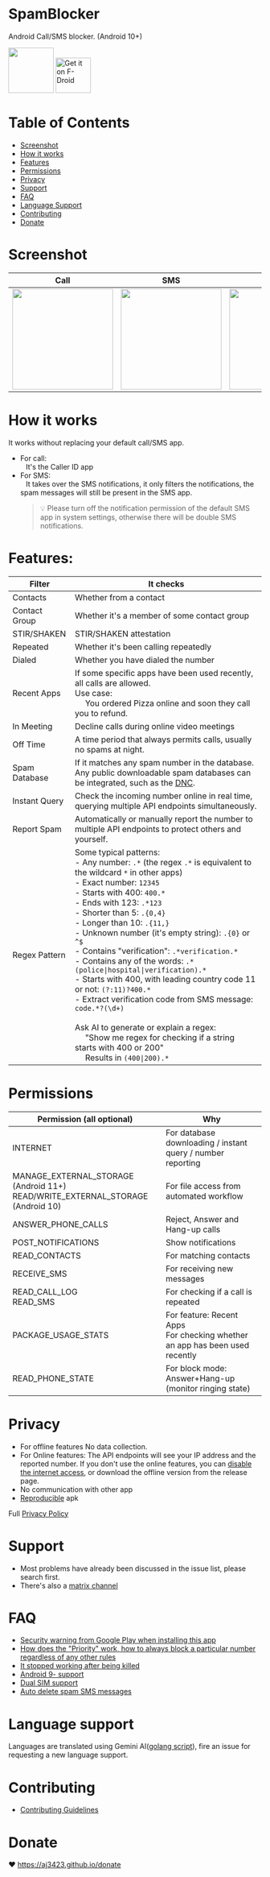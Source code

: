 # SpamBlocker
Android Call/SMS blocker. (Android 10+)

<img src="https://github.com/aj3423/SpamBlocker/assets/4710875/9d44afe7-2524-4b34-8bf3-ba285200bb5c" height="90">  [<img src="https://github.com/user-attachments/assets/8757c78c-b0d5-4b8a-9adb-934d8a758e9e"
     alt="Get it on F-Droid"
     height="70">](https://f-droid.org/packages/spam.blocker/)  


Table of Contents
=================
   * [Screenshot](#screenshot)
   * [How it works](#how-it-works)
   * [Features](#features)
   * [Permissions](#permissions)
   * [Privacy](#privacy)
   * [Support](#support)
   * [FAQ](#faq)
   * [Language Support](#language-support)
   * [Contributing](#contributing)
   * [Donate](#donate)

# Screenshot
| Call  | SMS  | Setting  | Notification  |
|-------------------------------------------------------------------------------------------------------------------|-------------------------------------------------------------------------------------------------------------------|-------------------------------------------------------------------------------------------------------------------|-------------------------------------------------------------------------------------------------------------------|
| <img src="https://github.com/aj3423/SpamBlocker/assets/4710875/7f03d0a0-d12e-4e1b-a064-2412fc1cee8e" width="200"> | <img src="https://github.com/aj3423/SpamBlocker/assets/4710875/ff1dd6c3-56dc-4f64-96a5-e7ca379af035" width="200"> | <img src="https://github.com/aj3423/SpamBlocker/assets/4710875/a86fff09-d30b-428e-866c-0f07b874d479" width="200"> | <img src="https://github.com/aj3423/SpamBlocker/assets/4710875/633e0e24-5ba0-44d7-90ec-09324081d37b" width="200"> |

# How it works
It works without replacing your default call/SMS app.
 - For call: <br>
 &ensp; It's the Caller ID app 
 - For SMS: <br>
 &ensp; It takes over the SMS notifications, it only filters the notifications, the spam messages will still be present in the SMS app.
   > 💡 Please turn off the notification permission of the default SMS app in system settings, otherwise there will be double SMS notifications.


# Features:

| Filter        | It checks                                                                                                                                                                                                                                                                                                                                                                                                                                                                                                                                                                                                                                                                                                                                                                   |
|---------------|-----------------------------------------------------------------------------------------------------------------------------------------------------------------------------------------------------------------------------------------------------------------------------------------------------------------------------------------------------------------------------------------------------------------------------------------------------------------------------------------------------------------------------------------------------------------------------------------------------------------------------------------------------------------------------------------------------------------------------------------------------------------------------|
| Contacts      | Whether from a contact                                                                                                                                                                                                                                                                                                                                                                                                                                                                                                                                                                                                                                                                                                                                                      |
| Contact Group | Whether it's a member of some contact group                                                                                                                                                                                                                                                                                                                                                                                                                                                                                                                                                                                                                                                                                                                                 |
| STIR/SHAKEN   | STIR/SHAKEN attestation                                                                                                                                                                                                                                                                                                                                                                                                                                                                                                                                                                                                                                                                                                                                                     |
| Repeated      | Whether it's been calling repeatedly                                                                                                                                                                                                                                                                                                                                                                                                                                                                                                                                                                                                                                                                                                                                        |
| Dialed        | Whether you have dialed the number                                                                                                                                                                                                                                                                                                                                                                                                                                                                                                                                                                                                                                                                                                                                          |
| Recent Apps   | If some specific apps have been used recently, all calls are allowed.<br>Use case:<br>&emsp; You ordered Pizza online and soon they call you to refund.                                                                                                                                                                                                                                                                                                                                                                                                                                                                                                                                                                                                                     |
| In Meeting    | Decline calls during online video meetings                                                                                                                                                                                                                                                                                                                                                                                                                                                                                                                                                                                                                                                                                                                                  |
| Off Time      | A time period that always permits calls, usually no spams at night.                                                                                                                                                                                                                                                                                                                                                                                                                                                                                                                                                                                                                                                                                                         |
| Spam Database | If it matches any spam number in the database. Any public downloadable spam databases can be integrated, such as the [DNC](https://www.ftc.gov/policy-notices/open-government/data-sets/do-not-call-data).                                                                                                                                                                                                                                                                                                                                                                                                                                                                                                                                                                  |
| Instant Query | Check the incoming number online in real time, querying multiple API endpoints simultaneously.                                                                                                                                                                                                                                                                                                                                                                                                                                                                                                                                                                                                                                                                              |
| Report Spam   | Automatically or manually report the number to multiple API endpoints to protect others and yourself.                                                                                                                                                                                                                                                                                                                                                                                                                                                                                                                                                                                                                                                                       |
| Regex Pattern | Some typical patterns:<br> - Any number: `.*` (the regex `.*` is equivalent to the wildcard `*` in other apps) <br> - Exact number: `12345` <br> - Starts with 400: `400.*` <br> - Ends with 123: `.*123` <br> - Shorter than 5: `.{0,4}` <br> - Longer than 10: `.{11,}` <br> - Unknown number (it's empty string): `.{0}` or `^$`<br>  - Contains "verification": `.*verification.*` <br> - Contains any of the words: `.*(police\|hospital\|verification).*` <br> - Starts with 400, with leading country code 11 or not: `(?:11)?400.*` <br>- Extract verification code from SMS message: `code.*?(\d+)`<br><br> Ask AI to generate or explain a regex: <br>&emsp; "Show me regex for checking if a string starts with 400 or 200"<br> &emsp; Results in `(400\|200).*` |


# Permissions 

| Permission (all optional)                                                         | Why                                                                             |
|-----------------------------------------------------------------------------------|---------------------------------------------------------------------------------|
| INTERNET                                                                          | For database downloading / instant query / number reporting                     | 
| MANAGE_EXTERNAL_STORAGE (Android 11+)<br>READ/WRITE_EXTERNAL_STORAGE (Android 10) | For file access from automated workflow                                         | 
| ANSWER_PHONE_CALLS                                                                | Reject, Answer and Hang-up calls                                                |
| POST_NOTIFICATIONS                                                                | Show notifications                                                              |
| READ_CONTACTS                                                                     | For matching contacts                                                           |
| RECEIVE_SMS                                                                       | For receiving new messages                                                      |
| READ_CALL_LOG<br>READ_SMS                                                         | For checking if a call is repeated                                              |
| PACKAGE_USAGE_STATS                                                               | For feature: Recent Apps <br>For checking whether an app has been used recently |
| READ_PHONE_STATE                                                                  | For block mode: Answer+Hang-up (monitor ringing state)                          |

# Privacy
 - For offline features
 No data collection.
 - For Online features:
   The API endpoints will see your IP address and the reported number.
   If you don't use the online features, you can [disable the internet access](https://github.com/aj3423/SpamBlocker/issues/147), or download the offline version from the release page.
 - No communication with other app
 - [Reproducible](https://f-droid.org/docs/Reproducible_Builds/) apk

Full [Privacy Policy](https://github.com/aj3423/SpamBlocker/blob/master/Docs/PRIVACY%20POLICY.md)

# Support
 - Most problems have already been discussed in the issue list, please search first.
 - There's also a [matrix channel](https://matrix.to/#/#spam-blocker:matrix.org)

# FAQ
 - [Security warning from Google Play when installing this app](https://github.com/aj3423/SpamBlocker/issues/108)
 - [How does the "Priority" work, how to always block a particular number regardless of any other rules](https://github.com/aj3423/SpamBlocker/issues/166)
 - [It stopped working after being killed](https://github.com/aj3423/SpamBlocker/issues/100)
 - [Android 9- support](https://github.com/aj3423/SpamBlocker/issues/38)
 - [Dual SIM support](https://github.com/aj3423/SpamBlocker/issues/169)
 - [Auto delete spam SMS messages](https://github.com/aj3423/SpamBlocker/discussions/164#discussioncomment-11037830)

# Language support

Languages are translated using Gemini AI([golang script](https://github.com/aj3423/SpamBlocker/blob/master/auto_translate/translate.go)), fire an issue for requesting a new language support.

# Contributing
 - [Contributing Guidelines](https://github.com/aj3423/SpamBlocker/blob/master/Docs/CONTRIBUTING.md)

# Donate

:heart:  https://aj3423.github.io/donate
